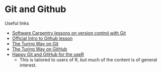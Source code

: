 # Git and Github

Useful links

* [Software Carpentry lessons on version control with Git](https://swcarpentry.github.io/git-novice/)
* [Official Intro to Github lesson](https://lab.github.com/githubtraining/introduction-to-github)
* [The Turing Way on Git](https://the-turing-way.netlify.app/reproducible-research/vcs.html#rr-vcs)
* [The Turing Way on GitHub](https://the-turing-way.netlify.app/collaboration/github-novice.html)
* [Happy Git and GitHub for the useR](https://happygitwithr.com/index.html)
    + This is tailored to users of R, but much of the content is of general interest. 
